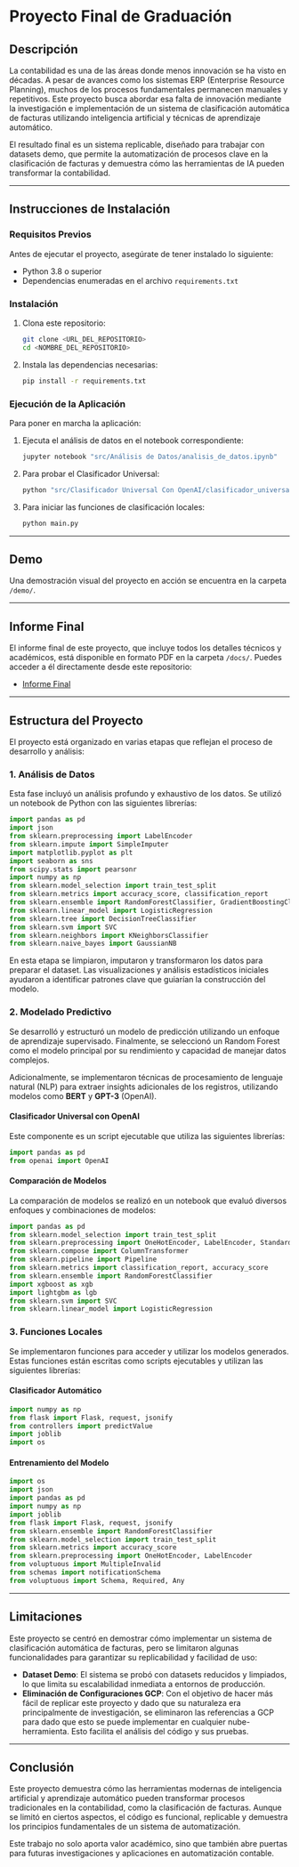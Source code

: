 # Proyecto Final de Graduación

## Descripción
La contabilidad es una de las áreas donde menos innovación se ha visto en décadas. A pesar de avances como los sistemas ERP (Enterprise Resource Planning), muchos de los procesos fundamentales permanecen manuales y repetitivos. Este proyecto busca abordar esa falta de innovación mediante la investigación e implementación de un sistema de clasificación automática de facturas utilizando inteligencia artificial y técnicas de aprendizaje automático.

El resultado final es un sistema replicable, diseñado para trabajar con datasets demo, que permite la automatización de procesos clave en la clasificación de facturas y demuestra cómo las herramientas de IA pueden transformar la contabilidad.

---

## Instrucciones de Instalación

### Requisitos Previos
Antes de ejecutar el proyecto, asegúrate de tener instalado lo siguiente:
- Python 3.8 o superior
- Dependencias enumeradas en el archivo `requirements.txt`

### Instalación
1. Clona este repositorio:
   ```bash
   git clone <URL_DEL_REPOSITORIO>
   cd <NOMBRE_DEL_REPOSITORIO>
   ```
2. Instala las dependencias necesarias:
   ```bash
   pip install -r requirements.txt
   ```

### Ejecución de la Aplicación
Para poner en marcha la aplicación:
1. Ejecuta el análisis de datos en el notebook correspondiente:
   ```bash
   jupyter notebook "src/Análisis de Datos/analisis_de_datos.ipynb"
   ```
2. Para probar el Clasificador Universal:
   ```bash
   python "src/Clasificador Universal Con OpenAI/clasificador_universal.py"
   ```
3. Para iniciar las funciones de clasificación locales:
   ```bash
   python main.py
   ```

---

## Demo
Una demostración visual del proyecto en acción se encuentra en la carpeta `/demo/`. 

---

## Informe Final
El informe final de este proyecto, que incluye todos los detalles técnicos y académicos, está disponible en formato PDF en la carpeta `/docs/`. Puedes acceder a él directamente desde este repositorio:

- [Informe Final](docs/informe_final.pdf)

---

## Estructura del Proyecto
El proyecto está organizado en varias etapas que reflejan el proceso de desarrollo y análisis:

### 1. **Análisis de Datos**
Esta fase incluyó un análisis profundo y exhaustivo de los datos. Se utilizó un notebook de Python con las siguientes librerías:

```python
import pandas as pd
import json
from sklearn.preprocessing import LabelEncoder
from sklearn.impute import SimpleImputer
import matplotlib.pyplot as plt
import seaborn as sns
from scipy.stats import pearsonr
import numpy as np
from sklearn.model_selection import train_test_split
from sklearn.metrics import accuracy_score, classification_report
from sklearn.ensemble import RandomForestClassifier, GradientBoostingClassifier
from sklearn.linear_model import LogisticRegression
from sklearn.tree import DecisionTreeClassifier
from sklearn.svm import SVC
from sklearn.neighbors import KNeighborsClassifier
from sklearn.naive_bayes import GaussianNB
```

En esta etapa se limpiaron, imputaron y transformaron los datos para preparar el dataset. Las visualizaciones y análisis estadísticos iniciales ayudaron a identificar patrones clave que guiarían la construcción del modelo.

### 2. **Modelado Predictivo**
Se desarrolló y estructuró un modelo de predicción utilizando un enfoque de aprendizaje supervisado. Finalmente, se seleccionó un Random Forest como el modelo principal por su rendimiento y capacidad de manejar datos complejos.

Adicionalmente, se implementaron técnicas de procesamiento de lenguaje natural (NLP) para extraer insights adicionales de los registros, utilizando modelos como **BERT** y **GPT-3** (OpenAI). 

#### Clasificador Universal con OpenAI
Este componente es un script ejecutable que utiliza las siguientes librerías:

```python
import pandas as pd
from openai import OpenAI
```

#### Comparación de Modelos
La comparación de modelos se realizó en un notebook que evaluó diversos enfoques y combinaciones de modelos:

```python
import pandas as pd
from sklearn.model_selection import train_test_split
from sklearn.preprocessing import OneHotEncoder, LabelEncoder, StandardScaler
from sklearn.compose import ColumnTransformer
from sklearn.pipeline import Pipeline
from sklearn.metrics import classification_report, accuracy_score
from sklearn.ensemble import RandomForestClassifier
import xgboost as xgb
import lightgbm as lgb
from sklearn.svm import SVC
from sklearn.linear_model import LogisticRegression
```

### 3. **Funciones Locales**
Se implementaron funciones para acceder y utilizar los modelos generados. Estas funciones están escritas como scripts ejecutables y utilizan las siguientes librerías:

#### Clasificador Automático
```python
import numpy as np
from flask import Flask, request, jsonify
from controllers import predictValue
import joblib
import os
```

#### Entrenamiento del Modelo
```python
import os
import json
import pandas as pd
import numpy as np
import joblib
from flask import Flask, request, jsonify
from sklearn.ensemble import RandomForestClassifier
from sklearn.model_selection import train_test_split
from sklearn.metrics import accuracy_score
from sklearn.preprocessing import OneHotEncoder, LabelEncoder
from voluptuous import MultipleInvalid
from schemas import notificationSchema
from voluptuous import Schema, Required, Any
```

---

## Limitaciones
Este proyecto se centró en demostrar cómo implementar un sistema de clasificación automática de facturas, pero se limitaron algunas funcionalidades para garantizar su replicabilidad y facilidad de uso:
- **Dataset Demo**: El sistema se probó con datasets reducidos y limpiados, lo que limita su escalabilidad inmediata a entornos de producción.
- **Eliminación de Configuraciones GCP**: Con el objetivo de hacer más fácil de replicar este proyecto y dado que su naturaleza era principalmente de investigación, se eliminaron las referencias a GCP para dado que esto se puede implementar en cualquier nube-herramienta. Esto facilita el análisis del código y sus pruebas.

---

## Conclusión
Este proyecto demuestra cómo las herramientas modernas de inteligencia artificial y aprendizaje automático pueden transformar procesos tradicionales en la contabilidad, como la clasificación de facturas. Aunque se limitó en ciertos aspectos, el código es funcional, replicable y demuestra los principios fundamentales de un sistema de automatización.

Este trabajo no solo aporta valor académico, sino que también abre puertas para futuras investigaciones y aplicaciones en automatización contable.

